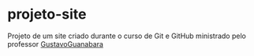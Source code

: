 # projeto-site
 Projeto de um site criado durante o curso de Git e GitHub ministrado pelo professor [GustavoGuanabara](https://gustavoguanabara.github.io)
